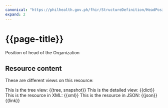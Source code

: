 ```yaml
---
canonical: "https://philhealth.gov.ph/fhir/StructureDefinition/HeadPosition"
expand: 2
---
```


# {{page-title}}

Position of head of the Organization

## Resource content

These are different views on this resource:

<tabs>
<tab title="Overview">
	This is the tree view:
	{{tree, snapshot}}
</tab>
<tab title="Detailed view">
	This is the detailed view:
	{{dict}}
</tab>
<tab title="XML">
	This is the resource in XML:
	{{xml}}	
</tab>
<tab title="JSON">
	This is the resource in JSON:
	{{json}}
</tab>
<tab title="Link">
	{{link}}
</tab>
</tabs>




